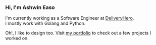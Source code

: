 ### Hi, I'm Ashwin Easo

I'm currently working as a Software Engineer at [DeliveryHero](https://github.com/deliveryhero).  
I mostly work with Golang and Python. 

Oh!, I like to design too. Visit [my portfolio](https://ashwineaso.github.io/) to check out a few projects I worked on. 

